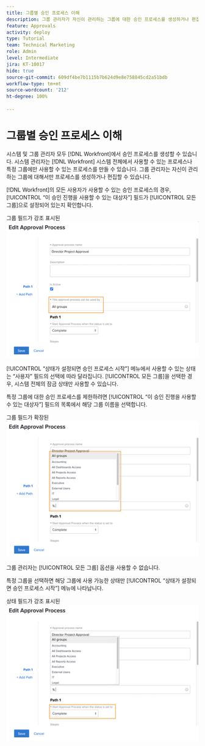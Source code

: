 ```yaml
---
title: 그룹별 승인 프로세스 이해
description: 그룹 관리자가 자신이 관리하는 그룹에 대한 승인 프로세스를 생성하거나 편집할 수 있는 방법에 대해 알아봅니다.
feature: Approvals
activity: deploy
type: Tutorial
team: Technical Marketing
role: Admin
level: Intermediate
jira: KT-10017
hide: true
source-git-commit: 609df4be7b1115b7b624d9e8e758845cd2a51bdb
workflow-type: tm+mt
source-wordcount: '212'
ht-degree: 100%

---
```


# 그룹별 승인 프로세스 이해

시스템 및 그룹 관리자 모두 [!DNL Workfront]에서 승인 프로세스를 생성할 수 있습니다. 시스템 관리자는 [!DNL Workfront] 시스템 전체에서 사용할 수 있는 프로세스나 특정 그룹에만 사용할 수 있는 프로세스를 만들 수 있습니다. 그룹 관리자는 자신이 관리하는 그룹에 대해서만 프로세스를 생성하거나 편집할 수 있습니다.

[!DNL Workfront]의 모든 사용자가 사용할 수 있는 승인 프로세스의 경우, [!UICONTROL “이 승인 진행을 사용할 수 있는 대상자”] 필드가 [!UICONTROL 모든 그룹]으로 설정되어 있는지 확인합니다.

그룹 필드가 강조 표시된 ![[!UICONTROL 승인 프로세스 편집] 창](assets/admin-fund-approval-processes-1.png)

[!UICONTROL “상태가 설정되면 승인 프로세스 시작”] 메뉴에서 사용할 수 있는 상태는 “사용자” 필드의 선택에 따라 달라집니다. [!UICONTROL 모든 그룹]을 선택한 경우, 시스템 전체의 잠금 상태만 사용할 수 있습니다.

특정 그룹에 대한 승인 프로세스를 제한하려면 [!UICONTROL “이 승인 진행을 사용할 수 있는 대상자”] 필드의 목록에서 해당 그룹 이름을 선택합니다.

그룹 필드가 확장된 ![[!UICONTROL 승인 프로세스 편집] 창](assets/admin-fund-approval-processes-2.png)

그룹 관리자는 [!UICONTROL 모든 그룹] 옵션을 사용할 수 없습니다.

특정 그룹을 선택하면 해당 그룹에 사용 가능한 상태만 [!UICONTROL “상태가 설정되면 승인 프로세스 시작”] 메뉴에 나타납니다.

상태 필드가 강조 표시된 ![[!UICONTROL 승인 프로세스 편집] 창](assets/admin-fund-approval-processes-3.png)

